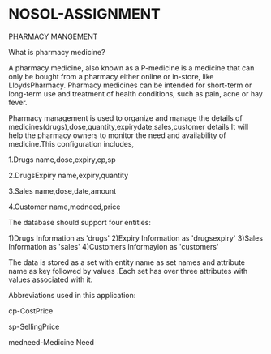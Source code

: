 # NOSOL-ASSIGNMENT
PHARMACY MANGEMENT

What is pharmacy medicine? 

  A pharmacy medicine, also known as a P-medicine is a medicine that can only be bought from a pharmacy either online or in-store, like LloydsPharmacy. Pharmacy medicines can be intended for short-term or long-term use and treatment of health conditions, such as pain, acne or hay fever.

Pharmacy management is used to organize and manage the details of medicines(drugs),dose,quantity,expirydate,sales,customer details.It will help the pharmacy owners to monitor the need and availability of medicine.This configuration includes,

 1.Drugs 
  name,dose,expiry,cp,sp
  
 2.DrugsExpiry
  name,expiry,quantity
  
 3.Sales
  name,dose,date,amount
  
 4.Customer
   name,medneed,price
  
The database should support four entities:

 1)Drugs Information as 'drugs'
 2)Expiry Information as 'drugsexpiry'
 3)Sales Information as 'sales'
 4)Customers Informayion as 'customers'
 
The data is stored as a set with entity name as set names and attribute name as key followed by values .Each set has over three attributes with values associated with it.

Abbreviations used in this application:

   cp-CostPrice
   
   sp-SellingPrice
   
   medneed-Medicine Need
